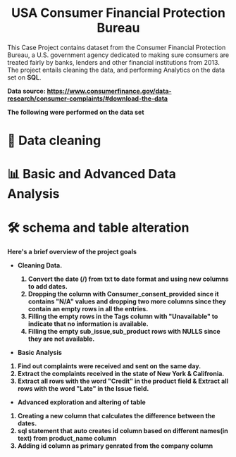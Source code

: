 <h1 align="center">
  USA Consumer Financial Protection Bureau
</h1

<p align="center">This Case Project contains dataset from the Consumer Financial Protection Bureau, a U.S. government agency dedicated to making sure consumers are treated fairly by banks, lenders and other financial institutions from 2013. The project entails cleaning the data, and performing Analytics on the data set on  <b>SQL</b>.</p>

<b>Data source<b>: https://www.consumerfinance.gov/data-research/consumer-complaints/#download-the-data

<b>The following were performed on the data set</b>
# 📒 Data cleaning
# 📊 Basic and Advanced Data Analysis
# 🛠 schema and table alteration



Here's a brief overview of the project goals
- Cleaning Data. 
  1. Convert the date (/) from txt to date format and using new columns to add dates.
  2. Dropping the column with Consumer_consent_provided since it contains "N/A" values and dropping two more columns since they contain an empty rows in all the entries.
  3. Filling the empty rows in the Tags column with "Unavailable" to indicate that no information is available.
  4. Filling the empty sub_issue,sub_product rows with NULLS since they are not available.

 - Basic Analysis
  1. Find out complaints were received and sent on the same day.
  2. Extract the complaints received in the state of New York & Califronia.
  3. Extract all rows with the word "Credit" in the product field & Extract all rows with the word "Late" in the Issue field.
  
  - Advanced exploration and altering of table
  1. Creating a new column that calculates the difference between the dates.
  2. sql statement that auto creates id column based on different names(in text) from product_name column
  3. Adding id column as primary genrated from the company column
